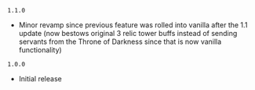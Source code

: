 `1.1.0`
- Minor revamp since previous feature was rolled into vanilla after the 1.1 update (now bestows original 3 relic tower buffs instead of sending servants from the Throne of Darkness since that is now vanilla functionality)

`1.0.0`
- Initial release
